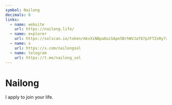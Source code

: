 ```yaml
---
symbol: Nailong
decimals: 6
links:
  - name: website
    url: https://nailong.life/
  - name: explorer
    url: https://solscan.io/token/mkvXiNBpa8uiSApe5BrhWVJaT87pJFTZxRy7zFapump
  - name: x
    url: https://x.com/nailongsol
  - name: telegram
    url: https://t.me/nailong_sol
---
```


# Nailong

I apply to join your life.
